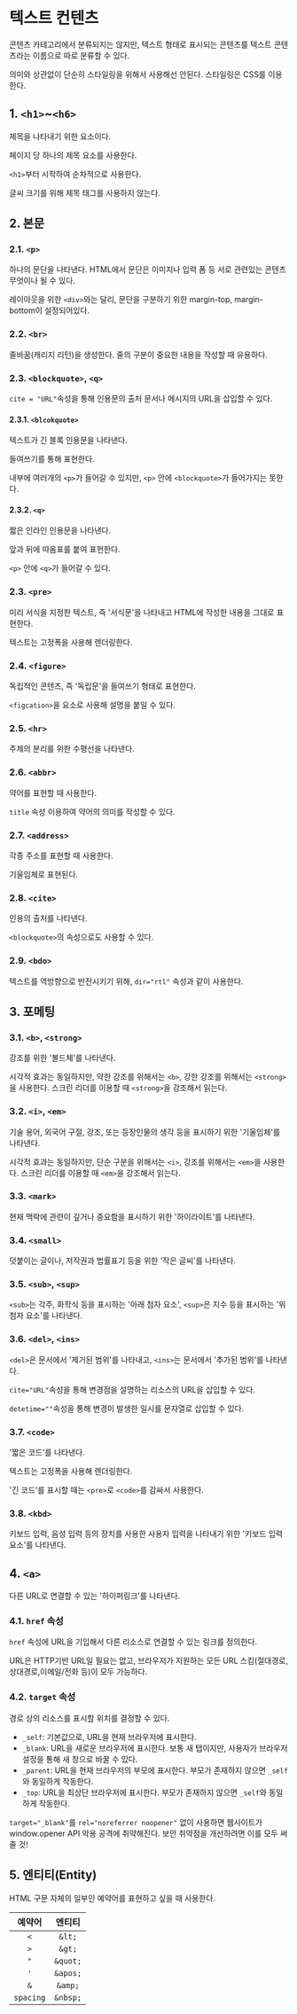 # 텍스트 컨텐츠

콘텐츠 카테고리에서 분류되지는 않지만, 텍스트 형태로 표시되는 콘텐츠를 텍스트 콘텐츠라는 이름으로 따로 분류할 수 있다.

의미와 상관없이 단순히 스타일링을 위해서 사용해선 안된다. 스타일링은 CSS를 이용한다.

## 1. `<h1>`~`<h6>`

제목을 나타내기 위한 요소이다.

페이지 당 하나의 제목 요소를 사용한다.

`<h1>`부터 시작하여 순차적으로 사용한다.

글씨 크기를 위해 제목 태그를 사용하지 않는다.

## 2. 본문

### 2.1. `<p>`

하나의 문단을 나타낸다. HTML에서 문단은 이미지나 입력 폼 등 서로 관련있는 콘텐츠 무엇이나 될 수 있다.

레이아웃을 위한 `<div>`와는 달리, 문단을 구분하기 위한 margin-top, margin-bottom이 설정되어있다.

### 2.2. `<br>`

줄바꿈(캐리지 리턴)을 생성한다. 줄의 구분이 중요한 내용을 작성할 때 유용하다.

### 2.3. `<blockquote>`, `<q>`

`cite = "URL"`속성을 통해 인용문의 출처 문서나 메시지의 URL을 삽입할 수 있다.

#### 2.3.1. `<blcokquote>`

텍스트가 긴 블록 인용문을 나타낸다.

들여쓰기를 통해 표현한다.

내부에 여러개의 `<p>`가 들어갈 수 있지만, `<p>` 안에 `<blockquote>`가 들어가지는 못한다.

#### 2.3.2. `<q>`

짧은 인라인 인용문을 나타낸다.

앞과 뒤에 따옴표를 붙여 표현한다.

`<p>` 안에 `<q>`가 들어갈 수 있다.

### 2.3. `<pre>`

미리 서식을 지정한 텍스트, 즉 '서식문'을 나타내고 HTML에 작성한 내용을 그대로 표현한다.

텍스트는 고정폭을 사용해 렌더링한다.

### 2.4. `<figure>`

독립적인 콘텐츠, 즉 '독립문'을 들여쓰기 형태로 표현한다.

`<figcation>`을 요소로 사용해 설명을 붙일 수 있다.

### 2.5. `<hr>`

주제의 분리를 위한 수평선을 나타낸다.

### 2.6. `<abbr>`

약어를 표현할 때 사용한다.

`title` 속성 이용하여 약어의 의미를 작성할 수 있다.

### 2.7. `<address>`

각종 주소를 표현할 때 사용한다.

기울임체로 표현된다.

### 2.8. `<cite>`

인용의 출처를 나타낸다.

`<blockquote>`의 속성으로도 사용할 수 있다.

### 2.9. `<bdo>`

텍스트를 역방향으로 반전시키기 위해, `dir="rtl"` 속성과 같이 사용한다.

## 3. 포메팅

### 3.1. `<b>`, `<strong>`

강조를 위한 '볼드체'를 나타낸다.

시각적 효과는 동일하지만, 약한 강조를 위해서는 `<b>`, 강한 강조를 위해서는 `<strong>`을 사용한다. 스크린 리더를 이용할 때 `<strong>`을 강조해서 읽는다.

### 3.2. `<i>`, `<em>`

기술 용어, 외국어 구절, 강조, 또는 등장인물의 생각 등을 표시하기 위한 '기울임체'를 나타낸다.

시각적 효과는 동일하지만, 단순 구분을 위해서는 `<i>`, 강조를 위해서는 `<em>`을 사용한다. 스크린 리더를 이용할 때 `<em>`을 강조해서 읽는다.

### 3.3. `<mark>`

현재 맥락에 관련이 깊거나 중요함을 표시하기 위한 '하이라이트'를 나타낸다.

### 3.4. `<small>`

덧붙이는 글이나, 저작권과 법률표기 등을 위한 '작은 글씨'를 나타낸다.

### 3.5. `<sub>`, `<sup>`

`<sub>`는 각주, 화학식 등을 표시하는 '아래 첨자 요소', `<sup>`은 지수 등을 표시하는 '위 첨자 요소'를 나타낸다.

### 3.6. `<del>`, `<ins>`

`<del>`은 문서에서 '제거된 범위'를 나타내고, `<ins>`는 문서에서 '추가된 범위'를 나타낸다.

`cite="URL"`속성을 통해 변경점을 설명하는 리소스의 URL을 삽입할 수 있다.

`detetime=""`속성을 통해 변경이 발생한 일시를 문자열로 삽입할 수 있다.

### 3.7. `<code>`

'짧은 코드'를 나타낸다.

텍스트는 고정폭을 사용해 렌더링한다.

'긴 코드'를 표시할 때는 `<pre>`로 `<code>`를 감싸서 사용한다.

### 3.8. `<kbd>`

키보드 입력, 음성 입력 등의 장치를 사용한 사용자 입력을 나타내기 위한 '키보드 입력 요소'를 나타낸다.

## 4. `<a>`

다른 URL로 연결할 수 있는 '하이퍼링크'를 나타낸다.

### 4.1. `href` 속성

`href` 속성에 URL을 기입해서 다른 리소스로 연결할 수 있는 링크를 정의한다.

URL은 HTTP기반 URL일 필요는 없고, 브라우저가 지원하는 모든 URL 스킴(절대경로,상대경로,이메일/전화 등)이 모두 가능하다.

### 4.2. `target` 속성

경로 상의 리소스를 표시할 위치를 결정할 수 있다.

- `_self`: 기본값으로, URL을 현재 브라우저에 표시한다.
- `_blank`: URL을 새로운 브라우저에 표시한다. 보통 새 탭이지만, 사용자가 브라우저 설정을 통해 새 창으로 바꿀 수 있다.
- `_parent`: URL을 현재 브라우저의 부모에 표시한다. 부모가 존재하지 않으면 `_self`와 동일하게 작동한다.
- `_top`: URL을 최상단 브라우저에 표시한다. 부모가 존재하지 않으면 `_self`와 동일하게 작동한다.

`target="_blank"`를 `rel="noreferrer noopener"` 없이 사용하면 웹사이트가 window.opener API 악용 공격에 취약해진다. 보안 취약점을 개선하려면 이를 모두 써줄 것!

## 5. 엔티티(Entity)

HTML 구문 자체의 일부인 예약어를 표현하고 싶을 때 사용한다.

| **예약어** | **엔티티** |
| :--------: | :--------: |
|    `<`     |   `&lt;`   |
|    `>`     |   `&gt;`   |
|    `"`     |  `&quot;`  |
|    `'`     |  `&apos;`  |
|    `&`     |  `&amp;`   |
| `spacing`  |  `&nbsp;`  |
